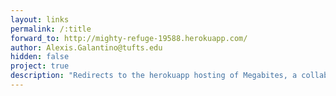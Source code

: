 ```yaml
---
layout: links
permalink: /:title
forward_to: http://mighty-refuge-19588.herokuapp.com/
author: Alexis.Galantino@tufts.edu
hidden: false
project: true
description: "Redirects to the herokuapp hosting of Megabites, a collaborative food-ordering webapp (prototype) originally built for Polyhack 2016"
---
```

